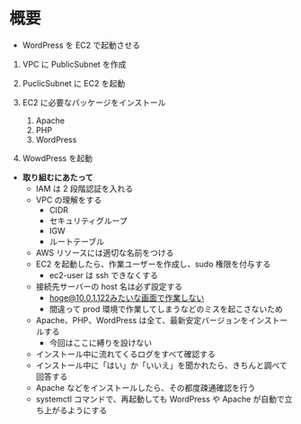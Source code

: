 # 概要

- WordPress を EC2 で起動させる

1. VPC に PublicSubnet を作成
2. PuclicSubnet に EC2 を起動
3. EC2 に必要なパッケージをインストール

   1. Apache
   2. PHP
   3. WordPress

4. WowdPress を起動

- **取り組むにあたって**
  - IAM は 2 段階認証を入れる
  - VPC の理解をする
    - CIDR
    - セキュリティグループ
    - IGW
    - ルートテーブル
  - AWS リソースには適切な名前をつける
  - EC2 を起動したら、作業ユーザーを作成し、sudo 権限を付与する
    - ec2-user は ssh できなくする
  - 接続先サーバーの host 名は必ず設定する
    - hoge@10.0.1.122みたいな画面で作業しない
    - 間違って prod 環境で作業してしまうなどのミスを起こさないため
  - Apache、PHP、WordPress は全て、最新安定バージョンをインストールする
    - 今回はここに縛りを設けない
  - インストール中に流れてくるログをすべて確認する
  - インストール中に「はい」か「いいえ」を聞かれたら、きちんと調べて回答する
  - Apache などをインストールしたら、その都度疎通確認を行う
  - systemctl コマンドで、再起動しても WordPress や Apache が自動で立ち上がるようにする
